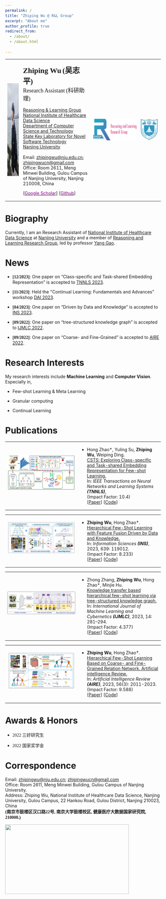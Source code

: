 ```yaml
---
permalink: /
title: "Zhiping Wu @ R&L Group"
excerpt: "About me"
author_profile: true
redirect_from: 
  - /about/
  - /about.html

---
```


<table class="imgtable"><tbody><tr>
<td>
<a href="/images/git_wzp.jpg"><img src="/images/git_wzp.jpg" alt="/images/wzp.jpg" width="440px" height="300px">
</a></td>
<td align="left"><p><b><font size="+2" face="Times New Roman">Zhiping Wu</font> <font size="+2" face="华文楷体">(吴志平)</font></b><br>
<font size="+1" face="Times New Roman">Research Assistant</font> <font size="+1" face="华文楷体">(科研助理)</font><br><br>
<a href="https://cs.nju.edu.cn/rl/index_eng.htm">Reasoning & Learning Group</a><br>
<a href="https://hcdata.nju.edu.cn/">National Institute of Healthcare Data Science</a> <br>
<a href="http://cs.nju.edu.cn/">Department of Computer Science and Technology</a> <br>
<a href="http://keysoftlab.nju.edu.cn/site/ndjsjx/">State Key Laboratory for Novel Software Technology</a> <br>
<a href="http://www.nju.edu.cn/">Nanjing University</a><br><br>
Email: <a href="mailto:zhipingwu@nju.edu.cn">zhipingwu@nju.edu.cn</a>; <a href="mailto:zhipingwucn@gmail.com">zhipingwucn@gmail.com</a><br>
Office: Room 2611, Meng Minwei Building, Gulou Campus of Nanjing University, Nanjing 210008, China</p>

[<a href="https://scholar.google.com/citations?user=6qHDShwAAAAJ&hl=en"><span style="color:purple">Google Scholar</span></a>]
[<a href="https://github.com/woodszp"><span style="color:purple">Github</span></a>]
<!--
[<a href="https://github.com/RL-VIG"><span style="color:purple">Github-VIG</span></a>]
-->
</td>

<td align="top" width="144">
<a href="http://cs.nju.edu.cn/rl/index_eng.htm" target="_blank">
<img height="70" src="/images/rlgroup.jpg" width="236" border="0"></a></td>
<td align="top" width="58"><a href="http://www.nju.edu.cn/" target="_blank">
<img height="70" src="/images/nju.jpg" width="58" border="0"></a></td>


</tr>

</tbody></table>

Biography
======
<p>
Currently, I am an Research Assistant of <a href="http://cs.nju.edu.cn/" target="_blank">National Institute of Healthcare Data Science</a> at <a href="http://www.nju.edu.cn/" target="_blank">Nanjing University</a> and a member of <a href="https://cs.nju.edu.cn/rl/" target="_blank">Reasoning and Learning Research Group</a>, led by professor <a href="https://cs.nju.edu.cn/gaoyang">Yang Gao</a>.<br>

<!--
<span class="norm"><br class="style1"></span>I received my Ph.D. degree in <a href="http://cs.nju.edu.cn/" target="_blank">Department of Computer Science and Technology</a> in December 2019 from <a href="https://www.nju.edu.cn/EN/">Nanjing University</a>.
-->
</p>


News
======
<ul>
<li><p><b><font face="Times New Roman">[12/2023]</font></b>: One paper on “Class-specific and Task-shared Embedding Representation” is accepted to <a href="https://ieeexplore.ieee.org/xpl/RecentIssue.jsp?punumber=5962385">TNNLS 2023</a>.</p>
</li>
<li><p><b><font face="Times New Roman">[11/2023]</font></b>: Held the "Continual Learning: Fundamentals and Advances" workshop <a href="http://dai-cl.github.io/">DAI 2023</a>.</p>
</li>
<li><p><b><font face="Times New Roman">[04/2023]</font></b>: One paper on “Driven by Data and Knowledge” is accepted to <a href="https://www.sciencedirect.com/journal/information-sciences">INS 2023</a>.</p>
</li>
<li><p><b><font face="Times New Roman">[09/2022]</font></b>: One paper on “tree-structured knowledge graph” is accepted to <a href="https://www.springer.com/journal/13042">IJMLC 2022</a>.</p>
</li>
<li><p><b><font face="Times New Roman">[09/2022]</font></b>: One paper on “Coarse- and Fine-Grained” is accepted to <a href="https://www.springer.com/journal/10462">AIRE 2022</a>.</p>
</li>
</ul>

Research Interests
======
<p>My research interests include <b>Machine Learning</b> and <b>Computer Vision</b>. Especially in,</p>
<ul>
<li><p>Few-shot Learning & Meta Learning</p>
</li>
<li><p>Granular computing</p>
</li>
<li><p>Continual Learning</p>
</li>
</ul>

Publications
======
<table class="imgtable"><tbody><tr><td width="220px" height="110px">
<img src="/images/paperimg/2024_tnnls_ZhipingWu.png" alt="CSTS">&nbsp;</td>
<td align="left"><ul>
<li><p>Hong Zhao*, Yuling Su, <b>Zhiping Wu</b>, Weiping Ding.<br>
 <a href="">CSTS: Exploring Class-specific and Task-shared Embedding Representation for Few-shot Learning.</a><br>
 In: <em>IEEE Transactions on Neural Networks and Learning Systems <b>(TNNLS)</b></em>, <br> 
 (Impact Factor: 10.4) <br>
 [<a href="/files/2024_TNNLS_ZhipingWu.pdf" download="2024_TNNLS_ZhipingWu.pdf">Paper</a>] [<a href="https://github.com/fhqxa/CSTS.git">Code</a>]
</p>
</li>
</ul>
</td></tr></tbody></table>


<table class="imgtable"><tbody><tr><td width="220px" height="110px">
<img src="/images/paperimg/2023_INS_ZhipingWu.png" alt="HFFDK">&nbsp;</td>
<td align="left"><ul>
<li><p><b>Zhiping Wu</b>, Hong Zhao*.<br>
 <a href="https://www.sciencedirect.com/science/article/pii/S0020025523005972">Hierarchical Few-Shot Learning with Feature Fusion Driven by Data and Knowledge.</a><br>
 In: <em>Information Sciences <b>(INS)</b></em>, 2023, 639: 119012. <br> 
 (Impact Factor: 8.233) <br>
 [<a href="/files/2023_INS_ZhipingWu.pdf" download="2023_INS_ZhipingWu.pdf">Paper</a>] [<a href="https://github.com/fhqxa/HFFDK.git">Code</a>]
</p>
</li>
</ul>
</td></tr></tbody></table>

<table class="imgtable"><tbody><tr><td width="220px" height="110px">
<img src="/images/paperimg/2023_IJMLC_ZhipingWu.png" alt="HFKT">&nbsp;</td>
<td align="left"><ul>
<li><p>Zhong Zhang, <b>Zhiping Wu</b>, Hong Zhao*, Minjie Hu.<br>
 <a href="https://link.springer.com/article/10.1007/s13042-022-01640-5">Knowledge transfer based hierarchical few-shot learning via tree-structured knowledge graph.</a><br>
 In: <em>International Journal of Machine Learning and Cybernetics <b>(IJMLC)</b></em>, 2023, 14: 281–294. <br> 
 (Impact Factor: 4.377) <br>
 [<a href="/files/2023_IJMLC_ZhipingWu.pdf" download="2023_IJMLC_ZhipingWu.pdf">Paper</a>] [<a href="https://github.com/fhqxa/HFKT.git">Code</a>]
</p>
</li>
</ul>
</td></tr></tbody></table>

<table class="imgtable"><tbody><tr><td width="220px" height="110px">
<img src="/images/paperimg/2023_AIRE_ZhipingWu.png" alt="HCRN" >&nbsp;</td>
<td align="left"><ul>
<li><p><b>Zhiping Wu</b>, Hong Zhao*.<br>
 <a href="https://link.springer.com/article/10.1007/s10462-022-10223-3">Hierarchical Few-Shot Learning Based on Coarse- and Fine-Grained Relation Network. Artificial intelligence Review.</a><br>
 In: <em>Artificial Intelligence Review <b>(AIRE)</b></em>, 2023, 56(3): 2011-2023. <br> 
 (Impact Factor: 9.588) <br>
 [<a href="/files/2023_AIRE_ZhipingWu.pdf" download="2023_AIRE_ZhipingWu.pdf">Paper</a>] [<a href="https://github.com/fhqxa/HCRN.git">Code</a>]
</p>
</li>
</ul>
</td></tr></tbody></table>


Awards & Honors
======

<ul>
<li><p><font face="华文楷体">2022 三好研究生</font></p>
</li>
<li><p><font face="华文楷体">2022 国家奖学金</font></p>
</li>

<!--
<li><p><font face="华文楷体">2023 福建省优秀硕士论文奖</font></p>
</li>
-->
</ul>


Correspondence
======
<p>Email:
<a href="mailto:zhipingwu@nju.edu.cn">zhipingwu@nju.edu.cn</a>;  
<a href="mailto:zhipingwucn@gmail.com">zhipingwucn@gmail.com</a>
<br>
Office:
Room 2611, Meng Minwei Building, Gulou Campus of Nanjing University.<br>
Address:
Zhiping Wu, National Institute of Healthcare Data Science, Nanjing University, Gulou Campus, 22 Hankou Road, Gulou District, Nanjing 210023, China<br>
<b><font face="华文楷体">(南京市鼓楼区汉口路22号, 南京大学鼓楼校区, 健康医疗大数据国家研究院, 210008.)</font></b> </p>
<p text-align="center" >
<!-- <a href='https://clustrmaps.com/site/1bul3'  title='Visit tracker'><img src='//clustrmaps.com/map_v2.png?cl=ffffff&w=a&t=tt&d=8WUKkTLRxM6TZtL83E1BsaExyxZTl-DJv0JTBSJpHxg&co=2d78ad&ct=ffffff'  /></a> -->
<a href='https://clustrmaps.com/site/1bul3'  title='Visit tracker'><img src='//clustrmaps.com/map_v2.png?cl=ffffff&w=a&t=tt&d=8WUKkTLRxM6TZtL83E1BsaExyxZTl-DJv0JTBSJpHxg&co=2d78ad&ct=ffffff' width="400px" height="225px" text-align="center"  /></a>

</p>

